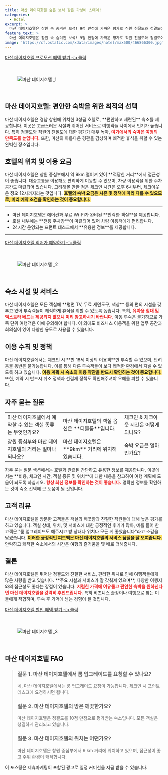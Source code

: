 ```yaml
---
title: 마산 데이지호텔 숨은 보석 같은 가성비 스테이!
categories:
  - Hotel
excerpt: >
  마산 데이지호텔은 창원 속 숨겨진 보석! 9점 만점에 가까운 평가로 직원 친절도와 청결도에서 10점을 자랑하며 안락하게 머물 수 있는 완벽한 시설과 최고의 위치를 갖춘 이곳에서 특별한 휴식을 경험해보세요!
feature_text: >
  마산 데이지호텔은 창원 속 숨겨진 보석! 9점 만점에 가까운 평가로 직원 친절도와 청결도에서 10점을 자랑하며 안락하게 머물 수 있는 완벽한 시설과 최고의 위치를 갖춘 이곳에서 특별한 휴식을 경험해보세요!
image: 'https://cf.bstatic.com/xdata/images/hotel/max500/466866300.jpg?k=be602365a294bd28ed562168fb50d225cd91ebde546ddcc80e606f895c2c4293&o=&hp=1'
---
```


<p><a class="modoo-button" href="https://tinyurl.com/24wxhyht" rel="nofollow noopener">마산 데이지호텔  프로모션 혜택 받기 👈 클릭</a></p><br/>
<figure class="image"><img alt="마산 데이지호텔 _1" src="https://cf.bstatic.com/xdata/images/hotel/max1024x768/465974800.jpg?k=77a4c95e2bcb55d3387bd23349780774e3b2d9239cb74fb685db5f2676231939&amp;o=&amp;hp=1"/></figure><br/>

<h2 id="마산 데이지호텔 개요">마산 데이지호텔: 편안한 숙박을 위한 최적의 선택</h2>
<p>마산 데이지호텔은 경남 창원에 위치한 3성급 호텔로, **편안하고 세련된** 숙소를 제공합니다. 이곳은 고급스러운 시설과 뛰어난 서비스로 여행객들 사이에서 인기가 높습니다. 특히 청결도와 직원의 친절도에 대한 평가가 매우 높아, <b><span style="color: #ee2323;">여기에서의 숙박은 여행의 만족도를 높입니다.</span></b> 또한, 마산의 아름다운 경관을 감상하며 쾌적한 휴식을 취할 수 있는 완벽한 장소입니다.</p>
<h2 id="호텔 위치 및 이용 요금">호텔의 위치 및 이용 요금</h2>
<p>마산 데이지호텔은 창원 중심부에서 약 9km 떨어져 있어 **적당한 거리**에서 접근성이 좋습니다. 대중교통을 이용해도 편리하게 이동할 수 있으며, 차량 이용객을 위한 주차 공간도 마련되어 있습니다. 고려해볼 만한 점은 체크인 시간은 오후 6시부터, 체크아웃은 정오 12시까지라는 것입니다. <b><span style="background-color: #ffe066;">호텔의 숙박 요금은 시즌 및 정책에 따라 다를 수 있으므로, 미리 예약 조건을 확인하는 것이 중요합니다.</span></b></p>
<hr/>
<ul>
<li>마산 데이지호텔은 에어컨과 무료 Wi-Fi가 완비된 **안락한 객실**을 제공합니다.</li>
<li>호텔 내부에는 **전용 주차장**이 마련되어 있어 차량 이용객에게 편리합니다.</li>
<li>24시간 운영되는 프런트 데스크에서 **유용한 정보**를 제공합니다.</li>
</ul>
<hr/>
<p><a class="modoo-button" href="https://tinyurl.com/24wxhyht" rel="nofollow noopener">마산 데이지호텔  최저가 예약하기 👈 클릭</a></p><br/>
<figure class="image"><img alt="마산 데이지호텔 _2" src="https://cf.bstatic.com/xdata/images/hotel/max500/466866300.jpg?k=be602365a294bd28ed562168fb50d225cd91ebde546ddcc80e606f895c2c4293&amp;o=&amp;hp=1"/></figure><br/>
<h2 id="숙소 시설 및 서비스">숙소 시설 및 서비스</h2>
<p>마산 데이지호텔은 모든 객실에 **평면 TV, 무료 세면도구, 책상** 등의 편의 시설을 갖추고 있어 투숙객들이 쾌적하게 휴식을 취할 수 있도록 돕습니다. 특히, <b><span style="color: #ee2323;">유아용 침대 및 엑스트라 베드는 제공되지 않으니 미리 참고하시기 바랍니다.</span></b> 아동 투숙은 불가하므로 가족 단위 여행객은 이에 유의해야 합니다. 이 외에도 비즈니스 이용객을 위한 업무 공간과 회의실이 있어 다양한 용도로 사용될 수 있습니다.</p>
<h2 id="이용 수칙 및 정책">이용 수칙 및 정책</h2>
<p>마산 데이지호텔에서는 체크인 시 **만 18세 이상의 이용객**만 투숙할 수 있으며, 반려동물 동반은 불가능합니다. 이를 통해 다른 투숙객들이 보다 쾌적한 환경에서 지낼 수 있도록 하고 있습니다. <b><span style="background-color: #ffe066;">이용 계획 시 숙소의 이용 약관을 반드시 확인하는 것이 중요합니다.</span></b> 또한, 예약 시 반드시 취소 정책과 선결제 정책도 확인해주셔야 오해를 피할 수 있습니다.</p>
<h2 id="자주 묻는 질문">자주 묻는 질문</h2>
<table>
<tr>
<td>마산 데이지호텔에서 예약할 수 있는 객실 종류는 무엇인가요?</td>
<td>마산 데이지호텔의 객실 옵션은 **더블룸**입니다.</td>
<td>체크인 &amp; 체크아웃 시간은 어떻게 되나요?</td>
</tr>
<tr>
<td>창원 중심부와 마산 데이지호텔의 거리는 얼마나 되나요?</td>
<td>마산 데이지호텔은 **9km** 거리에 위치해 있습니다.</td>
<td>숙박 요금은 얼마인가요?</td>
</tr>
</table>
<p>자주 묻는 질문 섹션에서는 호텔과 관련된 간단하고 유용한 정보를 제공합니다. 이곳에서는 **비용, 체크인 시간, 객실 종류 및 위치**에 대한 내용을 참고하여 여행 계획에 도움이 되도록 하십시오. <b><span style="color: #ee2323;">항상 최신 정보를 확인하는 것이 좋습니다.</span></b> 명확한 정보를 확인하는 것이 숙소 선택에 큰 도움이 될 것입니다.</p>
<h2 id="고객 리뷰">고객 리뷰</h2>
<p>마산 데이지호텔을 방문한 고객들은 객실의 깨끗함과 친절한 직원들에 대해 높은 평가를 하고 있습니다. 객실 상태, 위치, 및 서비스에 대한 긍정적인 후기가 많아, 예를 들어 한 고객은 "룸 업그레이드도 해주시고 방 상태나 위치나 모든 게 좋았습니다"라고 소감을 남겼습니다. <b><span style="background-color: #ffe066;">이러한 긍정적인 피드백은 마산 데이지호텔의 서비스 품질을 잘 보여줍니다.</span></b> 안락하고 쾌적한 숙소에서의 시간은 여행의 즐거움을 몇 배로 더해줍니다.</p>
<h2 id="결론">결론</h2>
<p>마산 데이지호텔은 뛰어난 청결도와 친절한 서비스, 편리한 위치로 인해 여행객들에게 많은 사랑을 받고 있습니다. **주요 시설과 서비스가 잘 갖춰져 있으며**, 다양한 여행지와의 접근성도 좋다는 장점이 있습니다. <b><span style="color: #ee2323;">저렴한 가격에 여유롭고 편안한 숙박을 원하신다면 마산 데이지호텔을 강력히 추천드립니다.</span></b> 특히 비즈니스 출장이나 여행으로 찾는 이들에게 적합하며, 투숙 후 기억에 남는 경험이 될 것입니다.</p>

<p><a class="modoo-button" href="https://tinyurl.com/24wxhyht" rel="nofollow noopener">마산 데이지호텔  할인 혜택 받기 👈 클릭</a></p><br>

<figure class="image"><img src="https://cf.bstatic.com/xdata/images/hotel/max500/466866301.jpg?k=f6ff4b7b0afdaab5a9cb87cc2df7307b908ab64d20bc09760efeaf5c513a3746&o=&hp=1" alt="마산 데이지호텔 _3"></figure><br>
<h2 id="마산 데이지호텔 _FAQ">마산 데이지호텔  FAQ</h2>
<div itemscope="" itemtype="https://schema.org/FAQPage"> 
<blockquote> 
<div itemscope="" itemprop="mainEntity" itemtype="https://schema.org/Question"> 
<h3 id="질문_1" itemprop="name">질문 1. 마산 데이지호텔에서 룸 업그레이드를 요청할 수 있나요?</h3> 
<div itemscope="" itemprop="acceptedAnswer" itemtype="https://schema.org/Answer"> 
<span itemprop="text"> 
<p>네, 마산 데이지호텔에서는 룸 업그레이드 요청이 가능합니다. 체크인 시 프런트 데스크에 요청하시면 됩니다.</p> 
</span> 
</div> 
</div> 
<div itemscope="" itemprop="mainEntity" itemtype="https://schema.org/Question"> 
<h3 id="질문_2" itemprop="name">질문 2. 마산 데이지호텔의 방은 깨끗한가요?</h3> 
<div itemscope="" itemprop="acceptedAnswer" itemtype="https://schema.org/Answer"> 
<span itemprop="text"> 
<p>마산 데이지호텔은 청결도를 10점 만점으로 평가받는 숙소입니다. 모든 객실은 청결하게 관리되고 있습니다.</p> 
</span> 
</div> 
</div> 
<div itemscope="" itemprop="mainEntity" itemtype="https://schema.org/Question"> 
<h3 id="질문_3" itemprop="name">질문 3. 마산 데이지호텔의 위치는 어떤가요?</h3> 
<div itemscope="" itemprop="acceptedAnswer" itemtype="https://schema.org/Answer"> 
<span itemprop="text"> 
<p>마산 데이지호텔은 창원 중심부에서 9 km 거리에 위치하고 있으며, 접근성이 좋고 주위 환경이 쾌적합니다.</p> 
</span> 
</div> 
</div> 
</blockquote> 
</div><p>이 포스팅은 제휴마케팅이 포함된 광고로 일정 커미션을 지급 받을 수 있습니다.</p>

